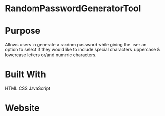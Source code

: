 # RandomPasswordGeneratorTool

# Purpose

 Allows users to generate a random password while giving the user an option to select if they would like to include special characters, uppercase & lowercase letters or/and numeric characters.

# Built With

 HTML
 CSS
 JavaScript

# Website